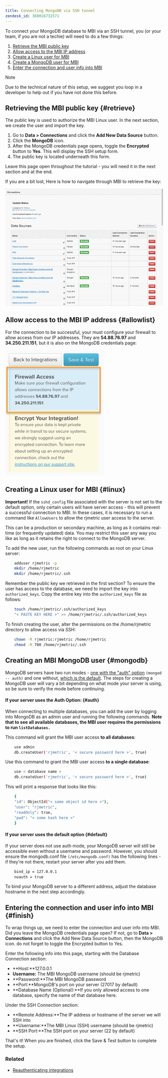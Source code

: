 ```yaml
---
title: Connecting MongoDB via SSH tunnel
zendesk_id: 360016732571
---
```



To connect your MongoDB database to MBI via an SSH tunnel, you (or your team, if you are not a techie) will need to do a few things:

1. [Retrieve the MBI public key](../#retrieve)
1. [Allow access to the MBI IP address](../#allowlist)
1. [Create a Linux user for MBI](../#linux)
1. [Create a MongoDB user for MBI](../#mongodb)
1. [Enter the connection and user info into MBI](../#finish)

>[!NOTE]
>
>Due to the technical nature of this setup, we suggest you loop in a developer to help out if you have not done this before.

## Retrieving the MBI public key {#retrieve}

The public key is used to authorize the MBI Linux user. In the next section, we create the user and import the key.

1. Go to **Data > Connections** and click the **Add New Data Source** button.
1. Click the **MongoDB** icon.
1. After the MongoDB credentials page opens, toggle the **Encrypted** button to **Yes**. This will display the SSH setup form.
1. The public key is located underneath this form.

Leave this page open throughout the tutorial - you will need it in the next section and at the end.

If you are a bit lost, Here is how to navigate through MBI to retrieve the key:

![Retrieving the RJMetrics public key](../../../assets/MongoDB_Public_Key.gif)<!--{:.zoom}-->

## Allow access to the MBI IP address {#allowlist}

For the connection to be successful, your must configure your firewall to allow access from our IP addresses. They are **54.88.76.97** and **34.250.211.151**, but it is also on the MongoDB credentials page:

![MBI_Allow_Access_IPs.png](../../../assets/MBI_allow_access_IPs.png)

## Creating a Linux user for MBI {#linux}

**Important!**
 If the `sshd_config` file associated with the server is not set to the default option, only certain users will have server access - this will prevent a successful connection to MBI. In these cases, it is necessary to run a command like `AllowUsers` to allow the rjmetric user access to the server.

This can be a production or secondary machine, as long as it contains real-time (or frequently updated) data. You may restrict this user any way you like as long as it retains the right to connect to the MongoDB server.

To add the new user, run the following commands as root on your Linux server:

```bash
    adduser rjmetric -p
    mkdir /home/rjmetric
    mkdir /home/rjmetric/.ssh
```

Remember the public key we retrieved in the first section? To ensure the user has access to the database, we need to import the key into `authorized_keys`. Copy the entire key into the `authorized_keys` file as follows:

```bash
    touch /home/rjmetric/.ssh/authorized_keys
    "< PASTE KEY HERE >" >> /home/rjmetric/.ssh/authorized_keys
```

To finish creating the user, alter the permissions on the /home/rjmetric directory to allow access via SSH:

```bash
    chown -R rjmetric:rjmetric /home/rjmetric
    chmod -R 700 /home/rjmetric/.ssh
```

## Creating an MBI MongoDB user {#mongodb}

MongoDB servers have two run modes - [one with the "auth" option](../#auth) `(mongod -- auth)` and one without, [which is the default](../#default). The steps for creating a MongoDB user will vary a bit depending on what mode your server is using, so be sure to verify the mode before continuing.

#### If your server uses the Auth Option: {#auth}

When connecting to multiple databases, you can add the user by logging into MongoDB as an admin user and running the following commands. **Note that to see all available databases, the MBI user requires the permissions to run `listDatabases.`**

This command will grant the MBI user access **to all databases**:

```bash
    use admin
    db.createUser('rjmetric', '< secure password here >', true)
```

Use this command to grant the MBI user access **to a single database**:

```bash
    use < database name >
    db.createUser('rjmetric', '< secure password here >', true)
```

This will print a response that looks like this:

```bash
    {
    "id": ObjectId("< some object id here >"),
    "user": "rjmetric",
    "readOnly": true,
    "pwd": "< some hash here >"
    }
```

#### If your server uses the default option {#default}

If your server does not use auth mode, your MongoDB server will still be accessible even without a username and password. However, you should ensure the mongodb.conf file `(/etc/mongodb.conf)` has the following lines - if they're not there, restart your server after you add them.

```bash
    bind_ip = 127.0.0.1
    noauth = true
```

To bind your MongoDB server to a different address, adjust the database hostname in the next step accordingly.

## Entering the connection and user info into MBI {#finish}

To wrap things up, we need to enter the connection and user info into MBI. Did you leave the MongoDB credentials page open? If not, go to **Data > Connections** and click the Add New Data Source button, then the MongoDB icon. do not forget to toggle the Encrypted button to Yes.

Enter the following info into this page, starting with the Database Connection section:

* **Host:**127.0.0.1
* **Username:** The MBI MongoDB username (should be rjmetric)
* **Password:**The MBI MongoDB password
* **Port:**MongoDB's port on your server (27017 by default)
* **Database Name (Optional):**If you only allowed access to one database, specify the name of that database here.

Under the SSH Connection section:

* **Remote Address:**The IP address or hostname of the server we will SSH into
* **Username:**The MBI Linux (SSH) username (should be rjmetric)
* **SSH Port:**The SSH port on your server (22 by default)

That's it! When you are finished, click the Save &amp; Test button to complete the setup.

### Related

* [Reauthenticating integrations](https://support.magento.com/hc/en-us/articles/360016733151)

